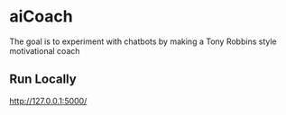 # aiCoach

The goal is to experiment with chatbots by making a Tony Robbins style motivational coach

## Run Locally

http://127.0.0.1:5000/

